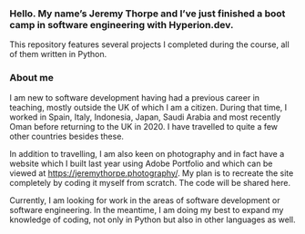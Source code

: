 ### Hello. My name’s Jeremy Thorpe and I’ve just finished a boot camp in software engineering with Hyperion.dev.

This repository features several projects I completed during the course, all of them written in Python.

### About me

I am new to software development having had a previous career in teaching, mostly outside the UK of which I am a citizen. During that time, I worked in Spain, Italy, Indonesia, Japan, Saudi Arabia and most recently Oman before returning to the UK in 2020. I have travelled to quite a few other countries besides these.

In addition to travelling, I am also keen on photography and in fact have a website which I built last year using Adobe Portfolio and which can be viewed at <https://jeremythorpe.photography/>. My plan is to recreate the site completely by coding it myself from scratch. The code will be shared here.

Currently, I am looking for work in the areas of software development or software engineering. In the meantime, I am doing my best to expand my knowledge of coding, not only in Python but also in other languages as well.

<!--
**jeremyTh635/jeremyTh635** is a ✨ _special_ ✨ repository because its `README.md` (this file) appears on your GitHub profile.

Here are some ideas to get you started:

- 🔭 I’m currently working on ...
- 🌱 I’m currently learning ...
- 👯 I’m looking to collaborate on ...
- 🤔 I’m looking for help with ...
- 💬 Ask me about ...
- 📫 How to reach me: ...
- 😄 Pronouns: ...
- ⚡ Fun fact: ...
-->
